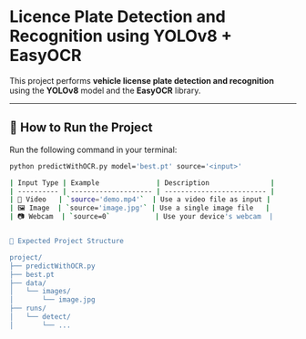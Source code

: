 # Licence Plate Detection and Recognition using YOLOv8 + EasyOCR

This project performs **vehicle license plate detection and recognition** using the **YOLOv8** model and the **EasyOCR** library.

---

## 🚀 How to Run the Project

Run the following command in your terminal:

```bash
python predictWithOCR.py model='best.pt' source='<input>'

| Input Type | Example              | Description               |
| ---------- | -------------------- | ------------------------- |
| 🎥 Video   | `source='demo.mp4'`  | Use a video file as input |
| 🖼️ Image  | `source='image.jpg'` | Use a single image file   |
| 📷 Webcam  | `source=0`           | Use your device's webcam  |


📁 Expected Project Structure

project/
├── predictWithOCR.py
├── best.pt
├── data/
│   └── images/
│       └── image.jpg
├── runs/
│   └── detect/
│       └── ...

